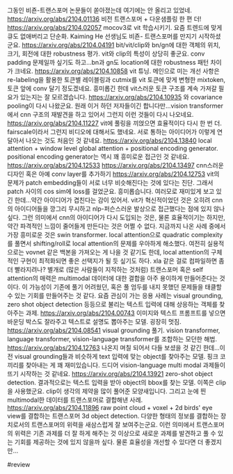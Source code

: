 그동인 비죤-트랜스포머 논문들이 쏟아졌는데 여기에는 안 올리고 있었네.
https://arxiv.org/abs/2104.01136 비전 트랜스포머 + 다운샘플링 한 편 더!
https://arxiv.org/abs/2104.02057 mocov3로 vit 학습시키기. 요즘 트렌드에 맞게 큐도 없애버리고 단순화. Kaiming He 선생님도 비죤- 트랜스포머를 만지기 시작하셨군요.
https://arxiv.org/abs/2104.04191 bit/vit/clip와 bn/gn에 대한 객체의 위치, 크기, 회전에 대한 robustness 평가. vit와 clip의 특성이 상당히 좋군요. conv padding 문제일까 싶기도 하고...bn과 gn도 location에 대한 robustness 패턴 차이가 크네요.
https://arxiv.org/abs/2104.10858 vit 튜닝. 메인으로 미는 개선 사항은 re-labeling을 활용한 토큰별 레이블링과 cutmix를 vit 토큰에 맞게 변형한 mixtoken, 토큰 앞에 conv 달기 정도겠네요. 흥미롭긴 한데 vit스러운 토큰 구조를 계속 가져갈 필요가 있는지는 잘 모르겠습니다.
https://arxiv.org/abs/2104.10935 와 covariance pooling이 다시 나왔군요. 원래 이거 하던 저자들이긴 합니다만...vision transformer에서 cnn 구조의 재발견을 하고 있어서 그런지 이런 것들이 다시 나오네요.
https://arxiv.org/abs/2104.11227 vit에 풀링을 끼얹으면 효율적이다 다시 한 번 더. fairscale이라서 그런지 비디오에 대해서도 했네요. 서로 통하는 아이디어가 이렇게 연달아서 나오는 것도 처음인 것 같네요.
https://arxiv.org/abs/2104.13840 local attention + window level global attention + positional encoding generator. positional encoding generator는 역시 꽤 흥미로운 접근인 것 같네요.
https://arxiv.org/abs/2104.12533 https://arxiv.org/abs/2104.13497 cnn스러운 디자인 혹은 아예 conv layer를 추가하기
https://arxiv.org/abs/2104.12753 vit의 문제가 patch embedding들이 서로 너무 비슷해진다는 것에 있다는 진단. 그래서 patch 사이의 cos sim에 loss를 걸었군요. 흥미롭습니다.
여러모로 재미있게 보고 있긴 한데...약간 아이디어가 겹친다는 감이 있어서. vit가 혁신적이었던 것은 오히려 cnn의 아이디어들을 깡그리 무시하고 nlp-퍼슨스러운 발상으로 접근했다는 점에 있지 않나 싶다. 그런 의미에서 cnn의 아이디어가 다시 도입되는 것은, 물론 효율적이기는 하지만, 약간 파격적인 느낌이 줄어들게 만든다는 것은 어쩔 수 없다.
지금까지 나온 사례 중에서 가장 흥미로운 것은 swin transformer. local attention으로 quadratic complexity를 풀면서 shifting/roll로 local attention의 문제를 우아하게 해소했다.
여전히 실용적으로는 vovnet 같은 백본을 가져오는 게 나을 것 같기도 한데, local attention의 구체적인 구현이 최적화되면 좋은 선택지가 될 듯 싶기도 하다. xla 같은 걸로 컴파일하면 좀 더 빨라지려나?
별개로 (많은 사람들이 지적하는 것처럼) 트랜스포머 혹은 self attention의 매력은 multimodal 데이터에 대한 결합을 아주 용이하게 만들어준다는 것이다. 이 가능성이 기존에 풀기 어려웠던, 혹은 풀 엄두를 내지 못했던 문제들을 태클할 수 있는 기회를 만들어주는 것 같다. 요즘 관심이 가는 응용 사례는 visual grounding, zero shot object detection 등등으로 불리는 텍스트 입력에 대해 상응하는 객체를 찾아주는 과제.
https://arxiv.org/abs/2104.00743 이미지와 텍스트 프롬프트를 넣으면 바운딩 박스도 잘라주고 텍스트로 설명도 뽑아주는 모델. 굉장히 멋짐.
https://arxiv.org/abs/2104.08541 visual grounding 풀기. vision transformer, language transformer, vision-language transformer를 조합하는 모던한 해법.
https://arxiv.org/abs/2104.12763 나온지 며칠 되어서 다들 보셨을 것 같긴 한데...이전 visual grounding들과 비슷하게 text 입력에 맞는 object를 찾아주는 모델. 핑크 코끼리를 찾아내는 게 꽤 재미있습니다. 드디어 vision-language multi modal 과제들이 뜨기 시작하는 것 같네요.
https://arxiv.org/abs/2104.13921 zero-shot object detection. 결과적으로는 텍스트 입력을 받아 object의 bbox를 찾는 모델. 이쪽은 clip을 사용했군요. clip이 생각의 제약을 많이 풀어준 모양새입니다.
그리고 눈에 띈 multimodal한 데이터를 트랜스포머로 결합해낸 사례.
https://arxiv.org/abs/2104.11896 raw point cloud + voxel + 2d birds' eye view를 결합하는 트랜스포머 3d object detection. 다양한 형태의 정보를 결합하는 장치로서의 트랜스포머의 위력을 새삼스럽게 잘 보여주는군요.
이런 의미에서 트랜스포머의 위력은 기존 과제를 더 잘 하게 해주는 것 이상으로 새로운 과제를 발견하고 풀 수 있는 기회를 제공하는 것에 있지 않을까 싶다. 물론 효율성을 개선할 수 있다면 더 좋겠지만...

#review